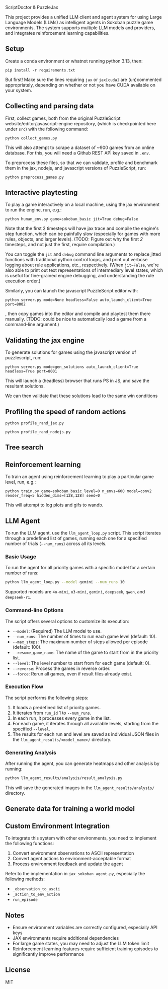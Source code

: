 
ScriptDoctor & PuzzleJax



This project provides a unified LLM client and agent system for using Large Language Models (LLMs) as intelligent agents in Sokoban puzzle game environments. The system supports multiple LLM models and providers, and integrates reinforcement learning capabilities.
## Setup

Create a conda environment or whatnot running python 3.13, then:
```
pip install -r requirements.txt
```
But first! Make sure the lines requiring `jax` or `jax[cuda]` are (un)commented appropriately, depending on whether or not you have CUDA available on your system.


## Collecting and parsing data

First, collect games, both from the original PuzzleScript website/editor/javascript-engine repository, (which is checkpointed here under `src`) with the following command:
```
python collect_games.py
```
This will also attempt to scrape a dataset of ~900 games from an online database. For this, you will need a Github REST API key saved in `.env`.

To preprocess these files, so that we can validate, profile and benchmark them in the jax, nodejs, and javascript versions of PuzzleScript, run:
```
python preprocess_games.py
```

## Interactive playtesting 

To play a game interactively on a local machine, using the jax environment to run the engine, run, e.g.:
```
python human_env.py game=sokoban_basic jit=True debug=False
```
Note that the first 2 timesteps will have jax trace and compile the engine's step function, which can be painfully slow (especially for games with more rules, objects, and larger levels).
(TODO: Figure out why the first *2* timesteps, and not just the first, require compilation.)

You can toggle the `jit` and `debug` command line arguments to replace jitted functions with traditional python control loops, and print out verbose logging about rule applications, etc., respectively. (When `jit=False`, we're also able to print out text representations of intermediary level states, which is useful for fine-grained engine debugging, and understanding the rule execution order.)

Similarly, you can launch the javascript PuzzleScript editor with:
```
python server.py mode=None headless=False auto_launch_client=True port=8002
```
, then copy games into the editor and compile and playtest them there manually. (TODO: could be nice to automatically load a game from a command-line argument.)

## Validating the jax engine

To generate solutions for games using the javascript version of puzzlescript, run:
```
python server.py mode=gen_solutions auto_launch_client=True headless=True port=8001
```
This will launch a (headless) browser that runs PS in JS, and save the resultant solutions.

We can then validate that these solutions lead to the same win conditions

## Profiling the speed of random actions
```
python profile_rand_jax.py
```
```
python profile_rand_nodejs.py
```

## Tree search



## Reinforcement learning

To train an agent using reinforcement learning to play a particular game level, run, e.g.:
```
python train.py game=sokoban_basic level=0 n_envs=600 model=conv2 render_freq=5 hidden_dims=[128,128] seed=0
```
This will attempt to log plots and gifs to wandb.

## LLM Agent

To run the LLM agent, use the `llm_agent_loop.py` script. This script iterates through a predefined list of games, running each one for a specified number of trials (`--num_runs`) across all its levels.

### Basic Usage
To run the agent for all priority games with a specific model for a certain number of runs:
```bash
python llm_agent_loop.py --model gemini --num_runs 10
```
Supported models are `4o-mini`, `o3-mini`, `gemini`, `deepseek`, `qwen`, and `deepseek-r1`.

### Command-line Options
The script offers several options to customize its execution:
-   `--model`: (Required) The LLM model to use.
-   `--num_runs`: The number of times to run each game level (default: 10).
-   `--max_steps`: The maximum number of steps allowed per episode (default: 100).
-   `--resume_game_name`: The name of the game to start from in the priority list.
-   `--level`: The level number to start from for each game (default: 0).
-   `--reverse`: Process the games in reverse order.
-   `--force`: Rerun all games, even if result files already exist.

### Execution Flow
The script performs the following steps:
1.  It loads a predefined list of priority games.
2.  It iterates from `run_id` 1 to `--num_runs`.
3.  In each run, it processes every game in the list.
4.  For each game, it iterates through all available levels, starting from the specified `--level`.
5.  The results for each run and level are saved as individual JSON files in the `llm_agent_results/<model_name>/` directory.

### Generating Analysis
After running the agent, you can generate heatmaps and other analysis by running:
```bash
python llm_agent_results/analysis/result_analysis.py
```
This will save the generated images in the `llm_agent_results/analysis/` directory.

## 


## Generate data for training a world model


## Custom Environment Integration

To integrate this system with other environments, you need to implement the following functions:

1. Convert environment observations to ASCII representation
2. Convert agent actions to environment-acceptable format
3. Process environment feedback and update the agent

Refer to the implementation in `jax_sokoban_agent.py`, especially the following methods:
- `_observation_to_ascii`
- `_action_to_env_action`
- `run_episode`

## Notes

- Ensure environment variables are correctly configured, especially API keys
- JAX environments require additional dependencies
- For large game states, you may need to adjust the LLM token limit
- Reinforcement learning features require sufficient training episodes to significantly improve performance

## License

MIT
